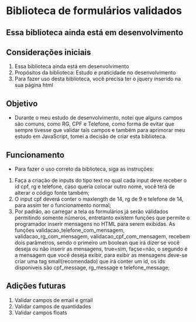 # Biblioteca de formulários validados
## Essa biblioteca ainda está em desenvolvimento

## Considerações iniciais
1. Essa biblioteca ainda está em desenvolvimento
2. Propósitos da biblioteca: Estudo e praticidade no desenvolvimento
3. Para fazer uso desta biblioteca, você precisa ter o jquery inserido na sua página html

## Objetivo
- Durante o meu estudo de desenvolvimento, notei que alguns campos são comuns, como RG, CPF e Telefone, como forma de evitar que sempre tivesse que validar tais campos e também para aprimorar meu estudo em JavaScript, tomei a decisão de criar esta biblioteca.

## Funcionamento
- Para fazer o uso correto da biblioteca, siga as instruções:
1. Faça a criação de inputs do tipo text no qual cada input deve receber o id cpf, rg e telefone, caso queria colocar outro nome, você terá de alterar o código fonte também;
2. O input cpf deverá conter o maxlength de 14, rg de 9 e telefone de 14, para assim ter o funcionamento normal;
3. Por padrão, ao carregar a tela os formulários já serão válidados permitindo somente números, entretanto existem funções que permite o programador inserir mensagens no HTML para serem exibidas. As funções validacao_telefone_com_mensagem, validacao_rg_com_mensagem, validacao_cpf_com_mensagem, recebem dois parâmetros, sendo o primeiro um boolean que irá dizer se você deseja ou não inserir as mensagens, true=sim, façse=não, o segundo é a mensagem que você deseja exibir, para exibir as mensagens deve-se criar uma tag small(recomendado) que irá conter um id, os ids disponiveis são cpf_message, rg_message e telefone_message;


## Adições futuras
1. Validar campos de email e gmail
2. Validar campos de quantidades
3. Validar campos floats
